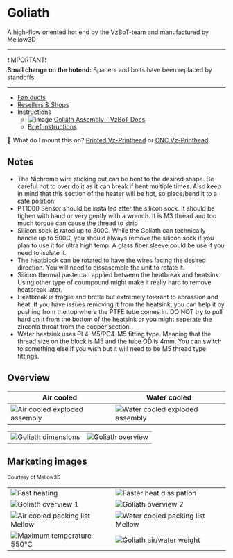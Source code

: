 # Goliath

A high-flow oriented hot end by the VzBoT-team and manufactured by Mellow3D

---

❗IMPORTANT❗  
**Small change on the hotend:** Spacers and bolts have been replaced by standoffs.

---

* [Fan ducts](STL/Air%20Cool%20Fan%20duct/README.md)
* [Resellers & Shops](Resellers/README.md)
* Instructions
  * ![image](https://github.com/VzBoT3D/Goliath/assets/16231288/8d3f7843-60bb-4447-aa31-55c069ced052) [Goliath Assembly - VzBoT Docs](https://docs.vzbot.org/goliath/assembly)
  * [Brief instructions](/Instructions/README.md)

🤔 What do I mount this on? [Printed Vz-Printhead](https://github.com/VzBoT3D/Vz-Printhead-Printed) or [CNC Vz-Printhead](https://github.com/VzBoT3D/Vz-Printhead-CNC)

## Notes

* The Nichrome wire sticking out can be bent to the desired shape. Be careful not to over do it as it can break if bent multiple times. Also keep in mind that this section of the heater will be hot, so place/bend it to a safe position.
* PT1000 Sensor should be installed after the silicon sock. It should be tighen with hand or very gently with a wrench. It is M3 thread and too much torque can cause the thread to strip
* Silicon sock is rated up to 300C. While the Goliath can technically handle up to 500C, you should always remove the silicon sock if you plan to use it for ultra high temp. A glass fiber sleeve could be use if you need to isolate it. 
* The heatblock can be rotated to have the wires facing the desired direction. You will need to dissasemble the unit to rotate it.
* Silicon thermal paste can applied between the heatbreak and heatsink. Using other type of coumpound might make it really hard to remove heatbreak later.
* Heatbreak is fragile and brittle but extremely tolerant to abrassion and heat. If you have issues removing it from the heatsink, you can help it by pushing from the top where the PTFE tube comes in. DO NOT try to pull hard on it from the bottom of the heatsink or you might seperate the zirconia throat from the copper section.
* Water heatsink uses PL4-M5/PC4-M5 fitting type. Meaning that the thread size on the block is M5 and the tube OD is 4mm. You can switch to something else if you wish but it will need to be M5 thread type fittings. 

## Overview

| Air cooled | Water cooled |
|------------|--------------|
|![Air cooled exploded assembly](https://github.com/VzBoT3D/Goliath/assets/16231288/d6e76627-d873-4850-878c-7ccd2e43ecf9)|![Water cooled exploded assembly](https://github.com/VzBoT3D/Goliath/assets/16231288/aad45350-c637-47a9-b347-ff488c033233)|

|||
|---|---|
|![Goliath dimensions](https://github.com/VzBoT3D/Goliath/assets/16231288/f79c6f5a-59e4-4e19-b071-adc8a895b7dd)|![Goliath overview](https://user-images.githubusercontent.com/37383368/223729455-56060e76-f2b8-4f26-8477-0677c1313ed4.png)|

## Marketing images

<sup>Courtesy of Mellow3D</sup>

|||
|-|-|
|![Fast heating](https://ae01.alicdn.com/kf/S6fafb461b5ac44bd8c169d9b7305dd050.jpg)|![Faster heat dissipation](https://ae01.alicdn.com/kf/Sf013fd7771604701aaf57a8dea45a5a2f.jpg)|
|![Goliath overview 1](https://github.com/VzBoT3D/Goliath/assets/16231288/029c100b-010f-4457-af71-6c6c962ac259)|![Goliath overview 2](https://github.com/VzBoT3D/Goliath/assets/16231288/65f6e153-5e78-438d-a3ee-0308ce574a54)||
|![Air cooled packing list Mellow](https://ae01.alicdn.com/kf/S01adc4033f0b4f7dbd93f193ca7e088dM.jpg)|![Water cooled packing list Mellow](https://ae01.alicdn.com/kf/S4f9d81d8b1da46e9b61473e60334f1420.jpg)|
|![Maximum temperature 550°C](https://ae01.alicdn.com/kf/S213ac245adca47f18c8b17e3a5a31b50W.jpg)|![Goliath air/water weight](https://ae01.alicdn.com/kf/Sb6b2fed5dde3450d9fa84b30729db200L.jpg)|

